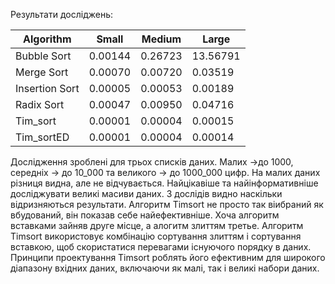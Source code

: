 Результати досліджень:

| Algorithm            | Small                | Medium               | Large                |
| -------------------- | -------------------- | -------------------- | -------------------- |
| Bubble Sort          |              0.00144 |              0.26723 |             13.56791 |
| Merge Sort           |              0.00070 |              0.00720 |              0.03519 |
| Insertion Sort       |              0.00005 |              0.00053 |              0.00189 |
| Radix Sort           |              0.00047 |              0.00950 |              0.04716 |
| Tim_sort             |              0.00001 |              0.00004 |              0.00015 |
| Tim_sortED           |              0.00001 |              0.00004 |              0.00014 |


Дослідження зроблені для трьох списків даних. Малих ->до 1000, середніх -> до 10_000 та великого -> до 1000_000 цифр. На малих даних різниця видна, але не відчувається. Найцікавіше та найінформативніше досліджувати великі масиви даних. З дослідів видно наскільки відризняються результати. Алгоритм Timsort не просто так віибраний як вбудований, він показав себе найефективніше. Хоча алгоритм вставками зайняв друге місце, а алогитм злиттям третье. Алгоритм Timsort використовує комбінацію сортування злиттям і сортування вставкою, щоб скористатися перевагами існуючого порядку в даних. Принципи проектування Timsort роблять його ефективним для широкого діапазону вхідних даних, включаючи як малі, так і великі набори даних.